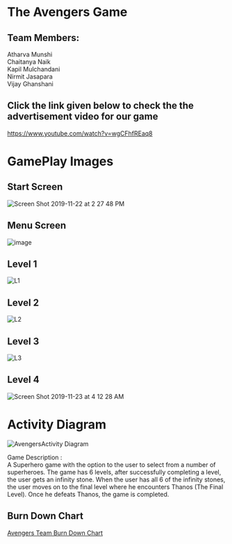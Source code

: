 # The Avengers Game

## Team Members:  
Atharva Munshi  
Chaitanya Naik  
Kapil Mulchandani  
Nirmit Jasapara  
Vijay Ghanshani

## Click the  link given below to check the the advertisement video for our game 

https://www.youtube.com/watch?v=wgCFhfREaq8   

# GamePlay Images

## Start Screen

![Screen Shot 2019-11-22 at 2 27 48 PM](https://user-images.githubusercontent.com/33183783/69464883-7b851080-0d34-11ea-86f1-e4c8dedb1fc5.png)

## Menu Screen

![image](https://user-images.githubusercontent.com/33183783/69478493-f9ceca80-0da7-11ea-92c7-ac54f79a43c1.png)

## Level 1
![L1](https://user-images.githubusercontent.com/33183783/69469019-83987c80-0d43-11ea-9e28-66c74ef016e3.png)

## Level 2
![L2](https://user-images.githubusercontent.com/33183783/69469052-a62a9580-0d43-11ea-9a5e-bf05d5d4ba6b.png)

## Level 3
![L3](https://user-images.githubusercontent.com/33183783/69469067-b93d6580-0d43-11ea-92e2-aefa46123503.png)

## Level 4
![Screen Shot 2019-11-23 at 4 12 28 AM](https://user-images.githubusercontent.com/33183783/69478472-90e75280-0da7-11ea-9bb3-154b74d29952.png)

# Activity Diagram

![AvengersActivity Diagram](https://user-images.githubusercontent.com/33183783/69478401-cb042480-0da6-11ea-963d-4d4af180b829.png)

Game Description :  
A Superhero game with the option to the user to select from a number of superheroes. The game has 6 levels, after successfully completing a level, the user gets an infinity stone. When the user has all 6 of the infinity stones, the user moves on to the final level where he encounters Thanos (The Final Level). Once he defeats Thanos, the game is completed.

## Burn Down Chart
[Avengers Team Burn Down Chart](https://docs.google.com/spreadsheets/d/1bifDIyGqfVgvlBY-PHf2TL73WDCBWNcrwD0XIwaWKjo/edit?usp=sharing)

